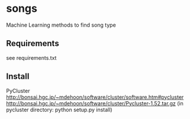 # songs
Machine Learning methods to find song type

Requirements
------------
see requirements.txt


Install
-------

PyCluster
http://bonsai.hgc.jp/~mdehoon/software/cluster/software.htm#pycluster
http://bonsai.hgc.jp/~mdehoon/software/cluster/Pycluster-1.52.tar.gz
(in pycluster directory: python setup.py install)